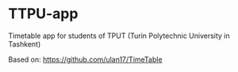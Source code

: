 # TTPU-app
Timetable app for students of TPUT (Turin Polytechnic University in Tashkent)

Based on: https://github.com/ulan17/TimeTable
